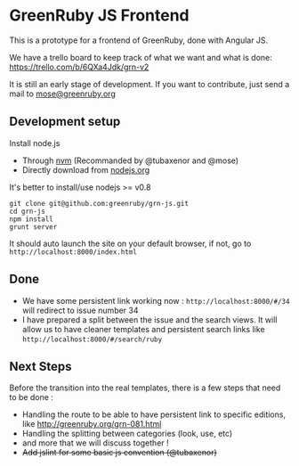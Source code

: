 # GreenRuby JS Frontend

This is a prototype for a frontend of GreenRuby, done with Angular JS.

We have a trello board to keep track of what we want and what is done:
https://trello.com/b/6QXa4Jdk/grn-v2

It is still an early stage of development. If you want to contribute, just send a mail to mose@greenruby.org

## Development setup

Install node.js

- Through [nvm](https://github.com/creationix/nvm) (Recommanded by @tubaxenor and @mose)
- Directly download from [nodejs.org](http://nodejs.org/download/)

It's better to install/use nodejs >= v0.8

    git clone git@github.com:greenruby/grn-js.git
    cd grn-js
    npm install
    grunt server

It should auto launch the site on your default browser, if not, go to `http://localhost:8000/index.html`

## Done

* We have some persistent link working now : `http://localhost:8000/#/34` will redirect to issue number 34
* I have prepared a split between the issue and the search views. It will allow us to have cleaner templates and persistent search links like `http://localhost:8000/#/search/ruby`

## Next Steps

Before the transition into the real templates, there is a few steps that need to be done :

- Handling the route to be able to have persistent link to specific editions, like http://greenruby.org/grn-081.html
- Handling the splitting between categories (look, use, etc)
- and more that we will discuss together !
- ~~Add jslint for some basic js convention (@tubaxenor)~~

